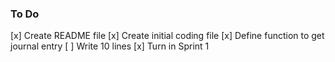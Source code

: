 ### To Do
[x] Create README file
[x] Create initial coding file
[x] Define function to get journal entry
[ ] Write 10 lines 
[x] Turn in Sprint 1

